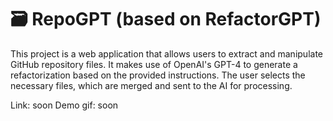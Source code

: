 # 🗃️ RepoGPT (based on RefactorGPT)

This project is a web application that allows users to extract and manipulate GitHub repository files. It makes use of OpenAI's GPT-4 to generate a refactorization based on the provided instructions. The user selects the necessary files, which are merged and sent to the AI for processing.

Link: soon
Demo gif: soon
